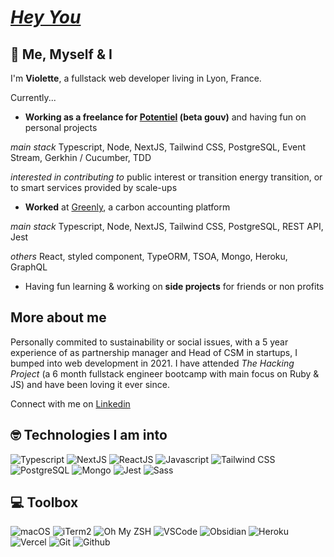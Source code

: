 # [***Hey You***](https://www.youtube.com/watch?v=TFjmvfRvjTc)

## 🔮 Me, Myself & I 

I'm **Violette**, a fullstack web developer living in Lyon, France.

Currently...
- **Working as a freelance for [Potentiel]([url](https://beta.gouv.fr/startups/potentiel.html)) (beta gouv)** and having fun on personal projects

_main stack_ Typescript, Node, NextJS, Tailwind CSS, PostgreSQL, Event Stream, Gerkhin / Cucumber, TDD

_interested in contributing to_ public interest or transition energy transition, or to smart services provided by scale-ups


- **Worked** at [Greenly]([url](https://greenly.earth/en-us)), a carbon accounting platform

_main stack_ Typescript, Node, NextJS, Tailwind CSS, PostgreSQL, REST API, Jest

_others_ React, styled component, TypeORM, TSOA, Mongo, Heroku, GraphQL

- Having fun learning & working on **side projects** for friends or non profits

## More about me

Personally commited to sustainability or social issues, with a 5 year experience of as partnership manager and Head of CSM in startups, I bumped into web development in 2021. I have attended _The Hacking Project_ (a 6 month fullstack engineer bootcamp with main focus on Ruby & JS) and have been loving it ever since.

Connect with me on [Linkedin](https://www.linkedin.com/in/violettemrqs/)

## 🤓 Technologies I am into

![Typescript](https://shields.io/badge/TypeScript-3178C6?logo=TypeScript&logoColor=FFF&style=for-the-badge)
![NextJS](https://img.shields.io/badge/next.js-000000?style=for-the-badge&logo=nextdotjs&logoColor=white)
![ReactJS](https://img.shields.io/badge/-ReactJs-61DAFB?logo=react&logoColor=white&style=for-the-badge)
![Javascript](https://img.shields.io/badge/-Javascript-F7DF1E?logo=javascript&logoColor=white&style=for-the-badge)
![Tailwind CSS](https://img.shields.io/badge/Tailwindcss-37BCF8?style=for-the-badge&logo=tailwindcss&logoColor=white)
![PostgreSQL](https://img.shields.io/badge/PostgreSQL-4169E1?style=for-the-badge&logo=PostgreSQL&logoColor=white)
![Mongo](https://img.shields.io/badge/Mongo-47A248?style=for-the-badge&logo=mongodb&logoColor=white)
![Jest](https://img.shields.io/badge/Jest-C21325?style=for-the-badge&logo=jest&logoColor=white)
![Sass](https://img.shields.io/badge/Sass-CC6699?style=for-the-badge&logo=sass&logoColor=white)

## 💻 Toolbox

![macOS](https://img.shields.io/badge/-macOS-000000?style=for-the-badge&logo=macos&logoColor=white)
![iTerm2](https://img.shields.io/badge/-iTerm2-000000?style=for-the-badge&logo=iterm2&logoColor=white)
![Oh My ZSH](https://img.shields.io/badge/oh_my_zsh-379554?style=for-the-badge&logo=ohmyzsh&logoColor=white)
![VSCode](https://img.shields.io/badge/Visual_Studio_Code-007ACC?style=for-the-badge&logo=visual%20studio%20code&logoColor=white)
![Obsidian](https://img.shields.io/badge/Obsidian-483699?style=for-the-badge&logo=obsidian&logoColor=white)
![Heroku](https://img.shields.io/badge/Heroku-430098?style=for-the-badge&logo=heroku&logoColor=white)
![Vercel](https://img.shields.io/badge/vercel-00000?style=for-the-badge&logo=vercel&logoColor=white)
![Git](https://img.shields.io/badge/Git-F05032?style=for-the-badge&logo=git&logoColor=white)
![Github](https://img.shields.io/badge/Github-181717?style=for-the-badge&logo=github&logoColor=white)
